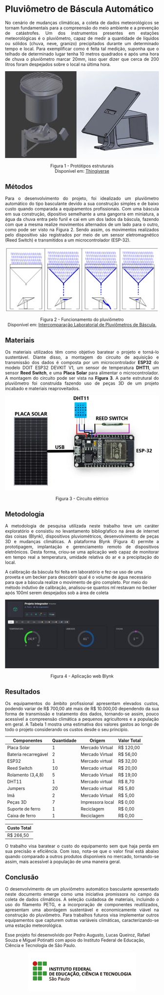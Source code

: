 # Pluviômetro de Báscula Automático
<p align = justify> No cenário de mudanças climáticas, a coleta de dados meteorológicos se tornam fundamentais para a compreensão do meio ambiente e a prevenção de catástrofes. Um dos instrumentos presentes em estações meteorológicas é o pluviômetro, capaz de medir a quantidade de líquidos ou sólidos (chuva, neve, granizo) precipitados durante um determinado tempo e local. 
Para exemplificar como é feita tal medição, suponha que o telhado de determinado lugar tenha 10 metros quadrados e após uma hora de chuva o pluviômetro marcar 20mm, isso quer dizer que cerca de 200 litros foram despejados sobre o local na última hora.</p>

![Protótipos](./img/figura1.png)

<p align = center>Figura 1 - Protótipos estruturais <br> Disponível em: <a href = "https://www.thingiverse.com/thing:2846373/files">Thingiverse</a></p>

## Métodos
<p align = justify> Para o desenvolvimento do projeto, foi idealizado um pluviômetro automático do tipo basculante devido a sua construção simples e de baixo custo quando comparada a equipamentos profissionais. Com uma báscula em sua construção, dipositivo semelhante a uma gangorra em miniatura, a água da chuva entra pelo funil e cai em um dos lados da báscula, fazendo com que a mesma realize movimentos alternados de um lado para o outro, como pode ser visto na Figura 2. Sendo assim, os movimentos realizados pelo dispositivo são registrados por meio de um sensor eletromagnético (Reed Switch) e transmitidos a um microcontrolador (ESP-32).</p>

![Funcionamento da Báscula](./img/figura2.png)

<p align = center> Figura 2 - Funcionamento do pluviômetro <br> Disponível em: <a href = "https://eventoscientificos.ifsc.edu.br/index.php/sepei/sepei2014/paper/viewFile/465/688">Intercomparação Laboratorial de Pluviômetros de Báscula.</a></p>

## Materiais

<p align = justify> Os materiais utilizados têm como objetivo baratear o projeto e torná-lo sustentável. Diante disso, a montagem do circuito de aquisição e transmissão dos dados é composta por um microcontrolador <b>ESP32</b> do modelo DOIT ESP32 DEVKIT V1, um sensor de temperatura <b>DHT11</b>, um sensor <b>Reed Switch</b>, e uma <b>Placa Solar</b> para alimentar o microcontrolador. A montagem do circuito pode ser vista na <b>Figura 3</b>. A parte estrutural do pluviômetro foi construída fazendo uso de peças 3D de um projeto incabado e materiais reaproveitados.</p>

<div align = center>

![Circuito elétrico](./img/figura3.png)

Figura 3 - Circuito elétrico</div>

## Metodologia

<p align = justify> A metodologia de pesquisa utilizada neste trabalho teve um caráter exploratório e consistiu no levantamento bibliogŕafico na área de internet das coisas (Blynk), dispositivos pluviométricos, desenvolvimento de peças 3D e mudanças climáticas. A plataforma Blynk (Figura 4) permite a prototipagem, implantação e gerenciamento remoto de dispositivos eletrônicos. Desta forma, criou-se uma aplicação web capaz de monitorar em tempo real a temperatura, umidade relativa do ar e a precipitação do local.</p>
<p>A calibração da báscula foi feita em laboratório e fez-se uso de uma proveta e um becker para descobrir qual é o volume de água necessário para que a báscula realize o movimento de giro completo. Por meio do método indutivo de calibração, analisou-se quantos ml restavam no becker após 100ml serem despejados sob a área de coleta</p>

<div align = center>
  
![Blynk](./img/figura4.png)
  
Figura 4 - Aplicação web Blynk
</div>

## Resultados 

<p align = justify> Os equipamentos do âmbito profissional apresentam elevados custos, podendo variar de R$ 700,00 até mais de R$ 10.000,00 dependendo da sua forma de transmissão e tratamento dos dados, tornando-se assim, pouco acessível a compreensão climática a pequenos agricultores e a população em geral. A Tabela 1 mostra uma estimativa dos valores gastos ao longo de todo o projeto considerando os custos desde o seu princípio.</p>

| Componentes          | Quantidade | Origem          | Valor Total |
|----------------------|------------|-----------------|-------------|
| Placa Solar          | 1          | Mercado Virtual | R$ 120,00   |
| Bateria recarregável | 2          | Mercado Virtual | R$ 56,00    |
| ESP32                | 1          | Mercado virtual | R$ 32,00    |
| Reed Switch          | 10         | Mercado virtual | R$ 20,00    |
| Rolamento (3,4,8)    | 5          | Mercado Virtual | R$ 19,00    |
| DHT11                | 1          | Mercado virtual | R$ 8,70     |
| Jumpers              | 20         | Mercado virtual | R$ 5,80     |
| Imã                  | 2          | Mercado Virtual | R$ 5,00     |
| Peças 3D             | 7          | Impressora local| R$ 0,00     |
| Suporte de ferro     | 1          | Reciclagem      | R$ 0,00     |
| Caixa de ferro       | 1          | Reciclagem      | R$ 0,00     |

| Custo Total |
|-------------|
| R$ 266,50 |

<p align = justify> O trabalho visa baratear o custo do equipamento sem que haja perda em sua precisão e eficiência. Com isso, nota-se que o valor final está abaixo quando comparado a outros produtos disponíveis no mercado, tornando-se assim, mais acessível à população de uma maneira geral.</p>

## Conclusão 
<p align = justify> O desenvolvimento de um pluviômetro automático basculante apresentado neste documento emerge como uma iniciativa promissora no campo da coleta de dados climáticos. A seleção cuidadosa de materiais, incluindo o uso do filamento PETG, e a incorporação de componentes reutilizados, apresentam uma abordagem sustentável e economicamente viável na construção do pluviômetro. Para trabalhos futuros visa implementar outros equipamentos que capturem outras variáveis climáticas, caracterizando-se uma estação meteorológica.</p>

Esse projeto foi desenvolvido por Pedro Augusto, Lucas Queiroz, Rafael Souza e Miguel Potinatti com apoio do Instituto Federal de Educação, Ciência e Tecnologia de São Paulo.

<div align = center>
  
  ![IFSP](./img/ifsp.png)
  
</div>
  


